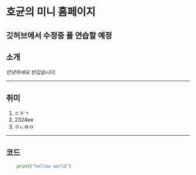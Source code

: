 # 호균의 미니 홈페이지
깃허브에서 수정중 풀 연습할 예정
---

## 소개
*안녕하세요 반갑습니다.*

---

## 취미
1. ㄷㅈㄱ
2. 2324ee
3. ㅇㄴㅀㅁ
---
## 코드
```python
    print("hellow world")
```
